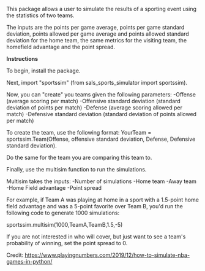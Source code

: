 This package allows a user to simulate the results of a sporting event using the statistics of two teams.

The inputs are the points per game average, points per game standard deviation, points allowed per game average and points allowed standard deviation for the home team, the same metrics for the visiting team, the homefield advantage and the point spread.

**Instructions**

To begin, install the package.

Next, import "sportssim" (from sals_sports_simulator import sportssim).

Now, you can "create" you teams given the following parameters:
-Offense (average scoring per match)
-Offensive standard deviation (standard deviation of points per match)
-Defense (average scoring allowed per match)
-Defensive standard deviation (standard deviation of points allowed per match)

To create the team, use the following format:
YourTeam = sportssim.Team(Offense, offensive standard deviation, Defense, Defensive standard deviation).

Do the same for the team you are comparing this team to.

Finally, use the multisim function to run the simulations.

Multisim takes the inputs:
-Number of simulations
-Home team
-Away team
-Home Field advantage
-Point spread

For example, if Team A was playing at home in a sport with a 1.5-point home field advantage and was a 5-point favorite over Team B, you'd run the following code to generate 1000 simulations:

sportssim.multisim(1000,TeamA,TeamB,1.5,-5)

If you are not interested in who will cover, but just want to see a team's probability of winning, set the point spread to 0.

Credit: https://www.playingnumbers.com/2019/12/how-to-simulate-nba-games-in-python/
